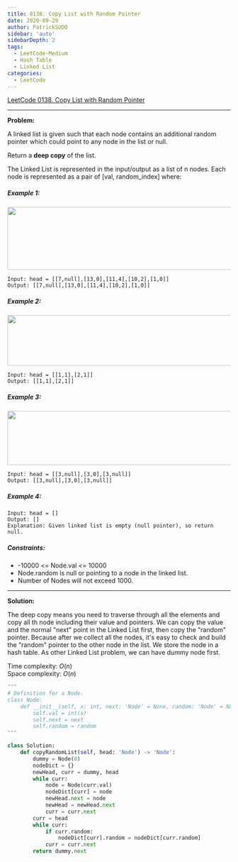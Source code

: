 ```yaml
---
title: 0138. Copy List with Random Pointer
date: 2020-09-29
author: PatrickSUDO
sidebar: 'auto'
sidebarDepth: 2
tags: 
  - LeetCode-Medium
  - Hash Table
  - Linked List
categories:
  - LeetCode
---
```

[LeetCode 0138. Copy List with Random Pointer](https://leetcode.com/problems/copy-list-with-random-pointer/)

---
**Problem:** <br/>

A linked list is given such that each node contains an additional random pointer which could point to any node in the list or null.

Return a **deep copy** of the list.

The Linked List is represented in the input/output as a list of n nodes. Each node is represented as a pair of [val, random_index] where:

##### Example 1:
<img alt="" src="https://assets.leetcode.com/uploads/2019/12/18/e1.png" style="width: 700px; height: 142px;">

    Input: head = [[7,null],[13,0],[11,4],[10,2],[1,0]]
    Output: [[7,null],[13,0],[11,4],[10,2],[1,0]]



##### Example 2:
<img alt="" src="https://assets.leetcode.com/uploads/2019/12/18/e2.png" style="width: 700px; height: 114px;">

    Input: head = [[1,1],[2,1]]
    Output: [[1,1],[2,1]]

##### Example 3:
<img alt="" src="https://assets.leetcode.com/uploads/2019/12/18/e3.png" style="width: 700px; height: 122px;">

    Input: head = [[3,null],[3,0],[3,null]]
    Output: [[3,null],[3,0],[3,null]]

##### Example 4:

    Input: head = []
    Output: []
    Explanation: Given linked list is empty (null pointer), so return null.

##### Constraints:

- -10000 <= Node.val <= 10000
- Node.random is null or pointing to a node in the linked list.
- Number of Nodes will not exceed 1000.


---
**Solution:** <br/>

The deep copy means you need to traverse through all the elements and copy all th node including their value and pointers. We can copy the value and the normal "next" point in the Linked List first, then copy the "random" pointer. Because after we collect all the nodes, it's easy to check and build the "random" pointer to the other node in the list. We store the node in a hash table. As other Linked List problem, we can have dummy node first.


Time complexity: $O(n)$ </br>
Space complexity: $O(n)$


```python
"""
# Definition for a Node.
class Node:
    def __init__(self, x: int, next: 'Node' = None, random: 'Node' = None):
        self.val = int(x)
        self.next = next
        self.random = random
"""

class Solution:
    def copyRandomList(self, head: 'Node') -> 'Node':
        dummy = Node(0)
        nodeDict = {}
        newHead, curr = dummy, head
        while curr:
            node = Node(curr.val)
            nodeDict[curr] = node
            newHead.next = node
            newHead = newHead.next
            curr = curr.next
        curr = head
        while curr:
            if curr.random:
                nodeDict[curr].random = nodeDict[curr.random]
            curr = curr.next
        return dummy.next
```
